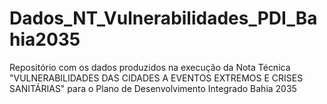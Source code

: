 # Dados_NT_Vulnerabilidades_PDI_Bahia2035
Repositório com os dados produzidos na execução da Nota Técnica "VULNERABILIDADES DAS CIDADES A EVENTOS EXTREMOS E CRISES SANITÁRIAS" para o Plano de Desenvolvimento Integrado Bahia 2035

